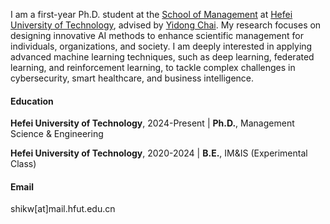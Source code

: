 I am a first-year Ph.D. student at the [School of Management](https://som.hfut.edu.cn) at [Hefei University of Technology](https://www.hfut.edu.cn), advised by [Yidong Chai](http://faculty.hfut.edu.cn/chaiyidong/zh_CN/index.htm). My research focuses on designing innovative AI methods to enhance scientific management for individuals, organizations, and society. I am deeply interested in applying advanced machine learning techniques, such as deep learning, federated learning, and reinforcement learning, to tackle complex challenges in cybersecurity, smart healthcare, and business intelligence.

#### Education

**Hefei University of Technology**, 2024-Present | **Ph.D.**, Management Science & Engineering

**Hefei University of Technology**, 2020-2024 | **B.E.**, IM&IS (Experimental Class)

#### Email 
shikw[at]mail.hfut.edu.cn
